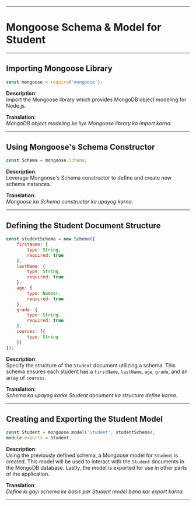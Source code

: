 
---

# Mongoose Schema & Model for Student

---

## Importing Mongoose Library

```javascript
const mongoose = require('mongoose');
```

**Description**:  
Import the Mongoose library which provides MongoDB object modeling for Node.js.

**Translation**:  
_MongoDB object modeling ke liye Mongoose library ko import karna._

---

## Using Mongoose's Schema Constructor

```javascript
const Schema = mongoose.Schema;
```

**Description**:  
Leverage Mongoose's Schema constructor to define and create new schema instances.

**Translation**:  
_Mongoose ka Schema constructor ka upayog karna._

---

## Defining the Student Document Structure

```javascript
const studentSchema = new Schema({
    firstName: {
        type: String,
        required: true
    },
    lastName: {
        type: String,
        required: true
    },
    age: {
        type: Number,
        required: true
    },
    grade: {
        type: String,
        required: true
    },
    courses: [{
        type: String
    }]
});
```

**Description**:  
Specify the structure of the `Student` document utilizing a schema. This schema ensures each student has a `firstName`, `lastName`, `age`, `grade`, and an array of `courses`.

**Translation**:  
_Schema ka upayog karke Student document ka structure define karna._

---

## Creating and Exporting the Student Model

```javascript
const Student = mongoose.model('Student', studentSchema);
module.exports = Student;
```

**Description**:  
Using the previously defined schema, a Mongoose model for `Student` is created. This model will be used to interact with the `Student` documents in the MongoDB database. Lastly, the model is exported for use in other parts of the application.

**Translation**:  
_Define ki gayi schema ke basis par Student model bana kar export karna._

---
